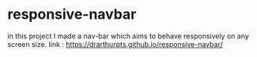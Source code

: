 # responsive-navbar
in this project I made a nav-bar which aims to behave responsively on any screen size.
link :  https://drarthurpts.github.io/responsive-navbar/
